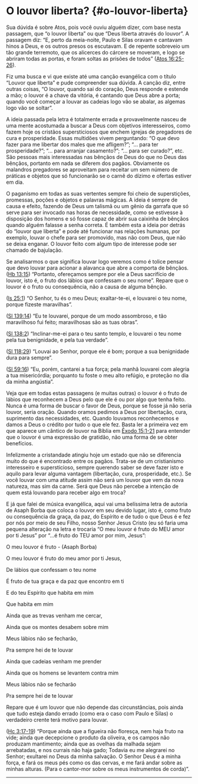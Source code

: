 # O louvor liberta? {#o-louvor-liberta}

Sua dúvida é sobre Atos, pois você ouviu alguém dizer, com base nesta passagem, que “o louvor liberta” ou que “Deus liberta através do louvor”. A passagem diz: “E, perto da meia-noite, Paulo e Silas oravam e cantavam hinos a Deus, e os outros presos os escutavam. E de repente sobreveio um tão grande terremoto, que os alicerces do cárcere se moveram, e logo se abriram todas as portas, e foram soltas as prisões de todos” ([Atos 16:25-26](http://bibliaonline.com.br/acf/atos/16/25-26)).

Fiz uma busca e vi que existe até uma canção evangélica com o título “Louvor que liberta” e pude compreender sua dúvida. A canção diz, entre outras coisas, “O louvor, quando sai do coração, Deus responde e estende a mão; o louvor é a chave da vitória, é cantando que Deus abre a porta; quando você começar a louvar as cadeias logo vão se abalar, as algemas logo vão se soltar”.

A ideia passada pela letra é totalmente errada e provavelmente nasceu de uma mente acostumada a buscar a Deus com objetivos interesseiros, como fazem hoje os cristãos supersticiosos que enchem igrejas de pregadores de cura e prosperidade. Essas multidões vivem perguntando: “O que devo fazer para me libertar dos males que me afligem?”; “... para ter prosperidade?”; “... para arranjar casamento?”; “... para ser curado?”, etc. São pessoas mais interessadas nas bênçãos de Deus do que no Deus das bênçãos, portanto em nada se diferem dos pagãos. Obviamente os malandros pregadores se aproveitam para receitar um sem número de práticas e objetos que só funcionarão se o carnê do dízimo e ofertas estiver em dia.

O paganismo em todas as suas vertentes sempre foi cheio de superstições, promessas, poções e objetos e palavras mágicas. A ideia é sempre de causa e efeito, fazendo de Deus um talismã ou um gênio da garrafa que só serve para ser invocado nas horas de necessidade, como se estivesse à disposição dos homens e só fosse capaz de abrir sua caixinha de bênçãos quando alguém falasse a senha correta. É também esta a ideia por detrás do “louvor que liberta” e pode até funcionar nas relações humanas, por exemplo, louvar o chefe para ser promovido, mas não com Deus, que não se deixa enganar. O louvor feito com algum tipo de interesse pode ser chamado de bajulação.

Se analisarmos o que significa louvar logo veremos como é tolice pensar que devo louvar para acionar a alavanca que abre a comporta de bênçãos. ([Hb 13:15](http://bibliaonline.com.br/acf/hb/13/15)) “Portanto, ofereçamos sempre por ele a Deus sacrifício de louvor, isto é, o fruto dos lábios que confessam o seu nome”. Repare que o louvor é o fruto ou consequência, não a causa de alguma bênção.

([Is 25:1](http://bibliaonline.com.br/acf/is/25/1)) “O Senhor, tu és o meu Deus; exaltar-te-ei, e louvarei o teu nome, porque fizeste maravilhas”.

([Sl 139:14](http://bibliaonline.com.br/acf/sl/139/14)) “Eu te louvarei, porque de um modo assombroso, e tão maravilhoso fui feito; maravilhosas são as tuas obras”.

([Sl 138:2](http://bibliaonline.com.br/acf/sl/138/2)) “Inclinar-me-ei para o teu santo templo, e louvarei o teu nome pela tua benignidade, e pela tua verdade”.

([Sl 118:29](http://bibliaonline.com.br/acf/sl/118/29)) “Louvai ao Senhor, porque ele é bom; porque a sua benignidade dura para sempre”.

([Sl 59:16](http://bibliaonline.com.br/acf/sl/59/16)) “Eu, porém, cantarei a tua força; pela manhã louvarei com alegria a tua misericórdia; porquanto tu foste o meu alto refúgio, e proteção no dia da minha angústia”.

Veja que em todas estas passagens (e muitas outras) o louvor é o fruto de lábios que reconhecem a Deus pelo que ele é ou por algo que tenha feito. Nunca é uma forma de buscar o favor de Deus, porque se fosse já não seria louvor, seria oração. Quando oramos pedimos a Deus por libertação, cura, suprimento das necessidades, etc. Quando louvamos reconhecemos e damos a Deus o crédito por tudo o que ele fez. Basta ler a primeira vez em que aparece um cântico de louvor na Bíblia em [Êxodo 15:1-21](http://bibliaonline.com.br/acf/ez/15/1-21) para entender que o louvor é uma expressão de gratidão, não uma forma de se obter benefícios.

Infelizmente a cristandade atingiu hoje um estado que não se diferencia muito do que é encontrado entre os pagãos. Trata-se de um cristianismo interesseiro e supersticioso, sempre querendo saber se deve fazer isto e aquilo para levar alguma vantagem (libertação, cura, prosperidade, etc.). Se você louvar com uma atitude assim não será um louvor que vem da nova natureza, mas sim da carne. Será que Deus não percebe a intenção de quem está louvando para receber algo em troca?

E já que falei de música evangélica, aqui vai uma belíssima letra de autoria de Asaph Borba que coloca o louvor em seu devido lugar, isto é, como fruto ou consequência da graça, da paz, do Espírito e de tudo o que Deus é e fez por nós por meio de seu Filho, nosso Senhor Jesus Cristo (eu só faria uma pequena alteração na letra e trocaria “O meu louvor é fruto do MEU amor por ti Jesus” por “...é fruto do TEU amor por mim, Jesus”:

O meu louvor é fruto - (Asaph Borba)

O meu louvor é fruto do meu amor por ti Jesus,

De lábios que confessam o teu nome

É fruto de tua graça e da paz que encontro em ti

E do teu Espírito que habita em mim

Que habita em mim

Ainda que as trevas venham me cercar,

Ainda que os montes desabem sobre mim

Meus lábios não se fecharão,

Pra sempre hei de te louvar

Ainda que cadeias venham me prender

Ainda que os homens se levantem contra mim

Meus lábios não se fecharão

Pra sempre hei de te louvar

Repare que é um louvor que não depende das circunstâncias, pois ainda que tudo esteja dando errado (como era o caso com Paulo e Silas) o verdadeiro crente terá motivo para louvar.

([Hc 3:17-19](http://bibliaonline.com.br/acf/hc/3/17-19)) “Porque ainda que a figueira não floresça, nem haja fruto na vide; ainda que decepcione o produto da oliveira, e os campos não produzam mantimento; ainda que as ovelhas da malhada sejam arrebatadas, e nos currais não haja gado; Todavia eu me alegrarei no Senhor; exultarei no Deus da minha salvação. O Senhor Deus é a minha força, e fará os meus pés como os das cervas, e me fará andar sobre as minhas alturas. (Para o cantor-mor sobre os meus instrumentos de corda)”.

*****